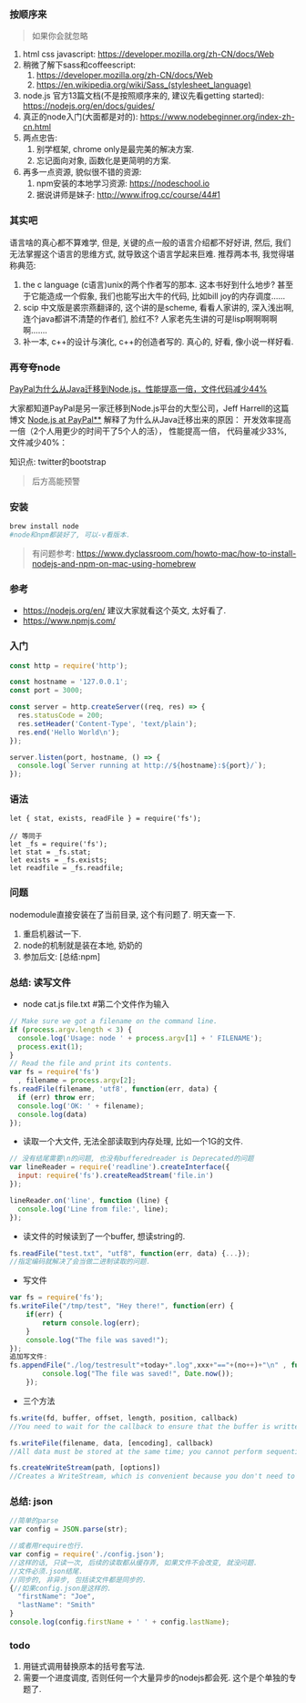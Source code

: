### 按顺序来

> 如果你会就忽略

1. html css javascript: https://developer.mozilla.org/zh-CN/docs/Web
2. 稍微了解下sass和coffeescript: 
   1. https://developer.mozilla.org/zh-CN/docs/Web
   2. https://en.wikipedia.org/wiki/Sass_(stylesheet_language)
3. node.js 官方13篇文档(不是按照顺序来的, 建议先看getting started): https://nodejs.org/en/docs/guides/
4. 真正的node入门(大面都是对的): https://www.nodebeginner.org/index-zh-cn.html
5. 两点忠告: 
   1. 别学框架, chrome only是最完美的解决方案.
   2. 忘记面向对象, 函数化是更简明的方案.
6. 再多一点资源, 貌似很不错的资源:
   1. npm安装的本地学习资源: https://nodeschool.io
   2. 据说讲师是妹子: http://www.ifrog.cc/course/44#1



### 其实吧

语言啥的真心都不算难学, 但是, 关键的点一般的语言介绍都不好好讲, 然后, 我们无法掌握这个语言的思维方式, 就导致这个语言学起来巨难. 推荐两本书, 我觉得堪称典范:

1. the c language (c语言)unix的两个作者写的那本. 这本书好到什么地步? 甚至于它能造成一个假象, 我们也能写出大牛的代码, 比如bill joy的内存调度......
2. scip 中文版是裘宗燕翻译的, 这个讲的是scheme, 看看人家讲的, 深入浅出啊, 连个java都讲不清楚的作者们, 脸红不? 人家老先生讲的可是lisp啊啊啊啊啊.......
3. 补一本, c++的设计与演化, c++的创造者写的. 真心的, 好看, 像小说一样好看.

### 再夸夸node

 [PayPal为什么从Java迁移到Node.js，性能提高一倍，文件代码减少44%](https://link.zhihu.com/?target=http%3A//ourjs.com/detail/52a914f0127c763203000008)

大家都知道PayPal是另一家迁移到Node.js平台的大型公司，Jeff Harrell的这篇博文 [Node.js at PayPal**](https://link.zhihu.com/?target=https%3A//www.paypal-engineering.com/2013/11/22/node-js-at-paypal/)  解释了为什么从Java迁移出来的原因： 开发效率提高一倍（2个人用更少的时间干了5个人的活）， 性能提高一倍， 代码量减少33%, 文件减少40%：

知识点: twitter的bootstrap

> 后方高能预警

### 安装

```sh
brew install node
#node和npm都装好了, 可以-v看版本.
```

> 有问题参考: https://www.dyclassroom.com/howto-mac/how-to-install-nodejs-and-npm-on-mac-using-homebrew

### 参考

- https://nodejs.org/en/ 建议大家就看这个英文, 太好看了.
- https://www.npmjs.com/ 



### 入门

```js
const http = require('http');

const hostname = '127.0.0.1';
const port = 3000;

const server = http.createServer((req, res) => {
  res.statusCode = 200;
  res.setHeader('Content-Type', 'text/plain');
  res.end('Hello World\n');
});

server.listen(port, hostname, () => {
  console.log(`Server running at http://${hostname}:${port}/`);
});
```

### 语法

```
let { stat, exists, readFile } = require('fs');

// 等同于
let _fs = require('fs');
let stat = _fs.stat;
let exists = _fs.exists;
let readfile = _fs.readfile;
```



### 问题

nodemodule直接安装在了当前目录, 这个有问题了. 明天查一下.

1. 重启机器试一下.
2. node的机制就是装在本地, 奶奶的
3. 参加后文: [总结:npm]

### 总结: 读写文件

- node cat.js file.txt #第二个文件作为输入

```javascript
// Make sure we got a filename on the command line.
if (process.argv.length < 3) {
  console.log('Usage: node ' + process.argv[1] + ' FILENAME');
  process.exit(1);
}
// Read the file and print its contents.
var fs = require('fs')
  , filename = process.argv[2];
fs.readFile(filename, 'utf8', function(err, data) {
  if (err) throw err;
  console.log('OK: ' + filename);
  console.log(data)
});
```

- 读取一个大文件, 无法全部读取到内存处理, 比如一个1G的文件.

```javascript
// 没有结尾需要\n的问题, 也没有bufferedreader is Deprecated的问题
var lineReader = require('readline').createInterface({
  input: require('fs').createReadStream('file.in')
});

lineReader.on('line', function (line) {
  console.log('Line from file:', line);
});
```

- 读文件的时候读到了一个buffer, 想读string的.

```javascript
fs.readFile("test.txt", "utf8", function(err, data) {...});
//指定编码就解决了会当做二进制读取的问题.
```

- 写文件

```javascript
var fs = require('fs');
fs.writeFile("/tmp/test", "Hey there!", function(err) {
    if(err) {
        return console.log(err);
    }
    console.log("The file was saved!");
}); 
追加写文件:
fs.appendFile("./log/testresult"+today+".log",xxx+"=="+(no++)+"\n" , function(err) {
	    console.log("The file was saved!", Date.now());
	});    
```

- 三个方法

```javascript
fs.write(fd, buffer, offset, length, position, callback)
//You need to wait for the callback to ensure that the buffer is written to disk. It's not buffered.

fs.writeFile(filename, data, [encoding], callback)
//All data must be stored at the same time; you cannot perform sequential writes.

fs.createWriteStream(path, [options])
//Creates a WriteStream, which is convenient because you don't need to wait for a callback. But again, it's not buffered.
```

### 总结: json

```javascript
//简单的parse
var config = JSON.parse(str);

//或者用require也行.
var config = require('./config.json');
//这样的话, 只读一次, 后续的读取都从缓存弄, 如果文件不会改变, 就没问题.
//文件必须.json结尾.
//同步的, 非异步, 包括读文件都是同步的.
{//如果config.json是这样的.
  "firstName": "Joe",
  "lastName": "Smith"
}
console.log(config.firstName + ' ' + config.lastName);

```

### todo

1. 用链式调用替换原本的括号套写法.
2. 需要一个进度调度, 否则任何一个大量异步的nodejs都会死. 这个是个单独的专题了.



